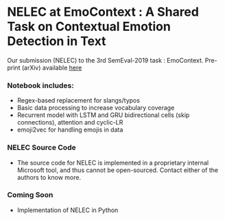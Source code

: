 # NELEC at EmoContext : A Shared Task on Contextual Emotion Detection in Text

Our submission (NELEC) to the 3rd SemEval-2019 task : EmoContext.
Pre-print (arXiv) available [here](https://arxiv.org/pdf/1904.03223.pdf)

### Notebook includes:

* Regex-based replacement for slangs/typos
* Basic data processing to increase vocabulary coverage
* Recurrent model with LSTM and GRU bidirectional cells (skip connections), attention and cyclic-LR
* emoji2vec for handling emojis in data

### NELEC Source Code

* The source code for NELEC is implemented in a proprietary internal Microsoft tool, and thus cannot be open-sourced. Contact either of the authors to know more. 

### Coming Soon
* Implementation of NELEC in Python
